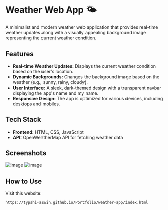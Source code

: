 # Weather Web App 🌤️

A minimalist and modern weather web application that provides real-time weather updates along with a visually appealing background image representing the current weather condition. 

## Features

- **Real-time Weather Updates:** Displays the current weather condition based on the user's location.
- **Dynamic Backgrounds:** Changes the background image based on the weather (e.g., sunny, rainy, cloudy).
- **User Interface:** A sleek, dark-themed design with a transparent navbar displaying the app's name and my name.
- **Responsive Design:** The app is optimized for various devices, including desktops and mobiles.

## Tech Stack

- **Frontend:** HTML, CSS, JavaScript
- **API:** OpenWeatherMap API for fetching weather data

## Screenshots

![image](https://github.com/user-attachments/assets/9ba5fe3f-8bf2-4cad-94f4-0f81ca173ee1)
![image](https://github.com/user-attachments/assets/5af1f577-7591-4c99-9a53-0ff7e1b2ce9b)




## How to Use

 Visit this website: 

   ```bash
   https://typshi-aswin.github.io/Portfolio/weather-app/index.html
   ```

